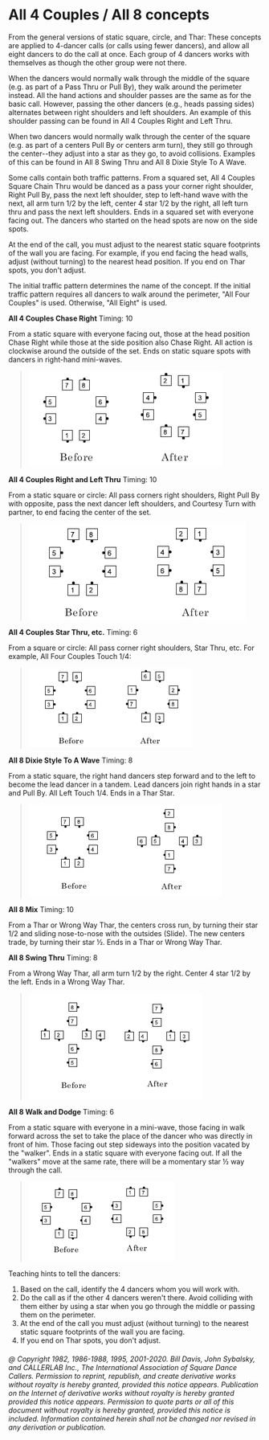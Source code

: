 
# All 4 Couples / All 8 concepts

From the general versions of static square, circle, and Thar: These concepts are applied to 4-dancer
calls (or calls using fewer dancers), and allow all eight dancers to do the call at once. Each group of 4
dancers works with themselves as though the other group were not there.

When the dancers would normally walk through the middle of the square (e.g. as part of a Pass Thru
or Pull By), they walk around the perimeter instead. All the hand actions and shoulder passes are
the same as for the basic call. However, passing the other dancers (e.g., heads passing sides)
alternates between right shoulders and left shoulders. An example of this shoulder passing can be
found in All 4 Couples Right and Left Thru.

When two dancers would normally walk through the center of the square (e.g. as part of a centers
Pull By or centers arm turn), they still go through the center--they adjust into a star as they go, to
avoid collisions. Examples of this can be found in All 8 Swing Thru and All 8 Dixie Style To A Wave.

Some calls contain both traffic patterns. From a squared set, All 4 Couples Square Chain Thru would
be danced as a pass your corner right shoulder, Right Pull By, pass the next left shoulder, step to
left-hand wave with the next, all arm turn 1/2 by the left, center 4 star 1/2 by the right, all left turn
thru and pass the next left shoulders. Ends in a squared set with everyone facing out. The dancers
who started on the head spots are now on the side spots.

At the end of the call, you must adjust to the nearest static square footprints of the wall you are
facing. For example, if you end facing the head walls, adjust (without turning) to the nearest head
position. If you end on Thar spots, you don't adjust.

The initial traffic pattern determines the name of the concept. If the initial traffic pattern requires
all dancers to walk around the perimeter, "All Four Couples" is used.
Otherwise, "All Eight" is used.

**All 4 Couples Chase Right** Timing: 10

From a static square with everyone facing out, those at the head position Chase Right
while those at the side position also Chase Right. All action is clockwise around the
outside of the set. Ends on static square spots with dancers in right-hand mini-waves.

> 
> ![alt](all_4_all_8_1a.png)![alt](all_4_all_8_1b.png)
> 

**All 4 Couples Right and Left Thru** Timing: 10

From a static square or circle: All pass corners right shoulders, Right Pull By with
opposite, pass the next dancer left shoulders, and Courtesy Turn with partner, to end
facing the center of the set.

> 
> ![alt](all_4_all_8_2a.png)![alt](all_4_all_8_2b.png)
> 

**All 4 Couples Star Thru, etc.** Timing: 6

From a square or circle: All pass corner right shoulders, Star Thru, etc. For example,
All Four Couples Touch 1/4:

> 
> ![alt](all_4_all_8_3a.png)![alt](all_4_all_8_3b.png)
> 

**All 8 Dixie Style To A Wave** Timing: 8

From a static square, the right hand dancers step forward and to the left to become the
lead dancer in a tandem. Lead dancers join right hands in a star and Pull By. All Left
Touch 1/4. Ends in a Thar Star.

> 
> ![alt](all_4_all_8_4a.png)![alt](all_4_all_8_4b.png)
> 

**All 8 Mix** Timing: 10

From a Thar or Wrong Way Thar, the centers cross run, by turning their star 1/2 and
sliding nose-to-nose with the outsides (Slide). The new centers trade, by turning their
star ½. Ends in a Thar or Wrong Way Thar.

**All 8 Swing Thru** Timing: 8

From a Wrong Way Thar, all arm turn 1/2 by the right. Center 4 star 1/2 by the left. Ends
in a Wrong Way Thar.

> 
> ![alt](all_4_all_8_5a.png)![alt](all_4_all_8_5b.png)
> 

**All 8 Walk and Dodge** Timing: 6

From a static square with everyone in a mini-wave, those facing in walk forward across
the set to take the place of the dancer who was directly in front of him. Those facing out
step sideways into the position vacated by the "walker". Ends in a static square
with everyone facing out. If all the "walkers" move at the same rate, there will
be a momentary star ½ way through the call.

> 
> ![alt](all_4_all_8_6a.png)![alt](all_4_all_8_6b.png)
> 

Teaching hints to tell the dancers:

1. Based on the call, identify the 4 dancers whom you will work with. 
2. Do the call as if the other 4 dancers weren't there. Avoid colliding with them either by using a star when you go through the middle or passing them on the perimeter. 
3. At the end of the call you must adjust (without turning) to the nearest static square footprints of the wall you are facing. 
4. If you end on Thar spots, you don't adjust. 

###### @ Copyright 1982, 1986-1988, 1995, 2001-2020. Bill Davis, John Sybalsky, and CALLERLAB Inc., The International Association of Square Dance Callers. Permission to reprint, republish, and create derivative works without royalty is hereby granted, provided this notice appears. Publication on the Internet of derivative works without royalty is hereby granted provided this notice appears. Permission to quote parts or all of this document without royalty is hereby granted, provided this notice is included. Information contained herein shall not be changed nor revised in any derivation or publication.
